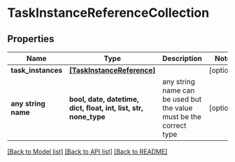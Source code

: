 # TaskInstanceReferenceCollection


## Properties
Name | Type | Description | Notes
------------ | ------------- | ------------- | -------------
**task_instances** | [**[TaskInstanceReference]**](TaskInstanceReference.md) |  | [optional] 
**any string name** | **bool, date, datetime, dict, float, int, list, str, none_type** | any string name can be used but the value must be the correct type | [optional]

[[Back to Model list]](../README.md#documentation-for-models) [[Back to API list]](../README.md#documentation-for-api-endpoints) [[Back to README]](../README.md)



